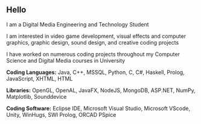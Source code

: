 ## Hello 

<!--
**malikahafez/malikahafez** is a ✨ _special_ ✨ repository because its `README.md` (this file) appears on your GitHub profile.

Here are some ideas to get you started:

- 🔭 I’m currently working on ...
- 🌱 I’m currently learning ...
- 👯 I’m looking to collaborate on ...
- 🤔 I’m looking for help with ...
- 💬 Ask me about ...
- 📫 How to reach me: ...
- 😄 Pronouns: ...
- ⚡ Fun fact: ...
-->
I am a Digital Media Engineering and Technology Student

I am interested in video game development, visual effects and computer graphics, graphic design, sound design, and creative coding projects

I have worked on numerous coding projects throughout my Computer Science and Digital Media courses in University

**Coding Languages:** Java, C++, MSSQL, Python, C, C#, Haskell, Prolog, JavaScript, XHTML, HTML

**Libraries:** OpenGL, OpenAL, JavaFX, NodeJS, MongoDB, ASP.NET, NumPy, Matplotlib, Sounddevice

**Coding Software:** Eclipse IDE, Microsoft Visual Studio, Microsoft VScode, Unity, WinHugs, SWI Prolog, ORCAD PSpice 



